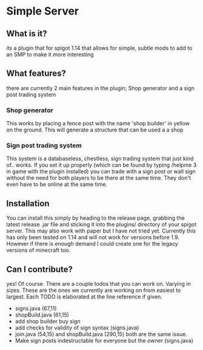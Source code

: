 # **Simple Server**

## What is it?
its a plugin that for spigot 1.14 that allows for simple, subtle mods to add to an SMP to make it more interesting

## What features?
there are currently 2 main features in the plugin; Shop generator and a sign post trading system

### Shop generator
This works by placing a fence post with the name 'shop builder' in yellow on the ground. This will generate a structure that can be used a a shop


### Sign post trading system
This system is a databaseless, chestless, sign trading system that just kind of.. works. If you set it up properly (which can be found by typing /helpme 3 in game with the plugin installed) you can trade with a sign post or wall sign without the need for both players to be there at the same time. They don't even have to be online at the same time.

## Installation
You can install this simply by heading to the release page, grabbing the latest release .jar file  and sticking it into the plugins/ directory of your spigot server. This may also work with paper but I have not tried yet.
Currently this has only been tested on 1.14 and will not work for versions before 1.9. However if there is enough demand I could create one for the legacy versions of minecraft too.

## Can I contribute?
yes! Of course. There are a couple todos that you can work on. Varying in sizes. These are the ones we currently are working on from easiest to largest. Each TODO is elaborated at the line reference if given.

- signs.java (67,11)
- shopBuild.java (61,15)
- add shop builder buy sign
- add checks for validity of sign syntax (signs.java)
- join.java (54,15) and shopBuild.java (290,15) both are the same issue. 
- Make sign posts indestructable for everyone but the owner (signs.java)


